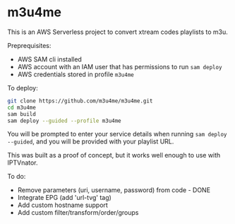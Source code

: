 # m3u4me

This is an AWS Serverless project to convert xtream codes playlists to m3u.

Preprequisites:
* AWS SAM cli installed
* AWS account with an IAM user that has permissions to run ```sam deploy```
* AWS credentials stored in profile ```m3u4me```

To deploy:

```bash
git clone https://github.com/m3u4me/m3u4me.git
cd m3u4me
sam build
sam deploy --guided --profile m3u4me
```

You will be prompted to enter your service details when running ```sam deploy --guided```, and you will be provided with your playlist URL.

This was built as a proof of concept, but it works well enough to use with IPTVnator.

To do:
* Remove parameters (uri, username, password) from code - DONE
* Integrate EPG (add 'url-tvg' tag)
* Add custom hostname support
* Add custom filter/transform/order/groups